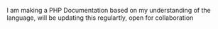 I am making a PHP Documentation based on my understanding of the language, 
will be updating this regulartly,
open for collaboration